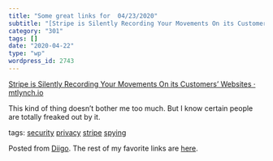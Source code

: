 ```yaml
---
title: "Some great links for  04/23/2020"
subtitle: "[Stripe is Silently Recording Your Movements On its Customers’ Websites · mtlynch.io](https://mtlync..."
category: "301"
tags: []
date: "2020-04-22"
type: "wp"
wordpress_id: 2743
---
```

[Stripe is Silently Recording Your Movements On its Customers’ Websites · mtlynch.io](https://mtlynch.io/stripe-recording-its-customers/) 

This kind of thing doesn’t bother me too much. But I know certain people are totally freaked out by it.

 tags: [security](https://www.diigo.com/user/pitosalas/security) [privacy](https://www.diigo.com/user/pitosalas/privacy) [stripe](https://www.diigo.com/user/pitosalas/stripe) [spying](https://www.diigo.com/user/pitosalas/spying)

Posted from [Diigo](https://www.diigo.com). The rest of my favorite links are [here](https://www.diigo.com/user/pitosalas).